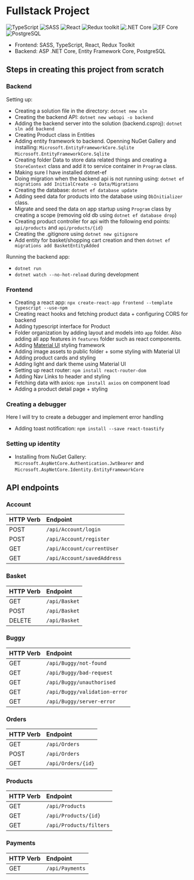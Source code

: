 # Fullstack Project

![TypeScript](https://img.shields.io/badge/TypeScript-v.4-green)
![SASS](https://img.shields.io/badge/SASS-v.4-hotpink)
![React](https://img.shields.io/badge/React-v.18-blue)
![Redux toolkit](https://img.shields.io/badge/Redux-v.1.9-brown)
![.NET Core](https://img.shields.io/badge/.NET%20Core-v.7-purple)
![EF Core](https://img.shields.io/badge/EF%20Core-v.7-cyan)
![PostgreSQL](https://img.shields.io/badge/PostgreSQL-v.14-drakblue)

* Frontend: SASS, TypeScript, React, Redux Toolkit
* Backend: ASP .NET Core, Entity Framework Core, PostgreSQL

## Steps in creating this project from scratch

### Backend

Setting up:

- Creating a solution file in the directory: `dotnet new sln`
- Creating the backend API: `dotnet new webapi -o backend`
- Adding the backend server into the solution (backend.csproj): `dotnet sln add backend`
- Creating Product class in Entities
- Adding entity framework to backend. Openning NuGet Gallery and installing:
 `Microsoft.EntityFrameworkCore.Sqlite`
 `Microsoft.EntityFrameworkCore.Sqlite`
 - Creating folder Data to store data related things and creating a `StoreContext` class and add it to service container in `Program` class.
 - Making sure I have installed dotnet-ef
 - Doing migration when the backend api is not running using: `dotnet ef migrations add InitialCreate -o Data/Migrations`
 - Creating the database: `dotnet ef database update`
 - Adding seed data for products into the database using `DbInitializer` class.
 - Migrate and seed the data on app startup using `Program` class by creating a scope (removing old db using `dotnet ef database drop`)
 - Creating product controller for api with the following end points: `api/products` and `api/products/{id}`
 - Creating the .gitignore using `dotnet new gitignore`
 - Add entity for basket/shopping cart creation and then `dotnet ef migrations add BasketEntityAdded`

Running the backend app:
- `dotnet run`
- `dotnet watch --no-hot-reload` during development

### Frontend
- Creating a react app: `npx create-react-app frontend --template typescript --use-npm`
- Creating react hooks and fetching product data + configuring CORS for backend
- Adding typescript interface for Product
- Folder organization by adding layout and models into `app` folder. Also adding all app features in `features` folder such as react components.
- Adding [Material UI](https://mui.com/material-ui/getting-started/installation/) styling framework
- Adding image assets to public folder + some styling with Material UI
- Adding product cards and styling
- Adding light and dark theme using Material UI
- Setting up react router: `npm install react-router-dom`
- Adding Nav Links to header and styling
- Fetching data with axios: `npm install axios` on component load
- Adding a product detail page + styling



### Creating a debugger
Here I will try to create a debugger and implement error handling

- Adding toast notification: `npm install --save react-toastify`


### Setting up identity
- Installing from NuGet Gallery: `Microsoft.AspNetCore.Authentication.JwtBearer` and `Microsoft.AspNetCore.Identity.EntityFrameworkCore`

## API endpoints

### Account
| HTTP Verb | Endpoint                    |
| :-------- | :-------------------------- |
| POST      | `/api/Account/login`        |
| POST      | `/api/Account/register`     |
| GET       | `/api/Account/currentUser`  |
| GET       | `/api/Account/savedAddress` |

### Basket
| HTTP Verb | Endpoint      |
| :-------- | :------------ |
| GET       | `/api/Basket` |
| POST      | `/api/Basket` |
| DELETE    | `/api/Basket` |

### Buggy
| HTTP Verb | Endpoint                      |
| :-------- | :---------------------------- |
| GET       | `/api/Buggy/not-found`        |
| GET       | `/api/Buggy/bad-request`      |
| GET       | `/api/Buggy/unauthorised`     |
| GET       | `/api/Buggy/validation-error` |
| GET       | `/api/Buggy/server-error`     |

### Orders
| HTTP Verb | Endpoint           |
| :-------- | :----------------- |
| GET       | `/api/Orders`      |
| POST      | `/api/Orders`      |
| GET       | `/api/Orders/{id}` |

### Products
| HTTP Verb | Endpoint                |
| :-------- | :---------------------- |
| GET       | `/api/Products`         |
| GET       | `/api/Products/{id}`    |
| GET       | `/api/Products/filters` |

### Payments
| HTTP Verb | Endpoint        |
| :-------- | :-------------- |
| GET       | `/api/Payments` |